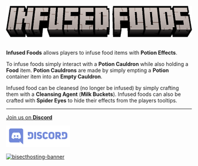 <center><img src="https://raw.githubusercontent.com/ApexStudios-Dev/.github/refs/heads/master/assets/minecraft/new/infused_foods.png" alt="mod-logo" width="656" height="84"></center>

<br>

**Infused Foods** allows players to infuse food items with **Potion Effects**.

To infuse foods simply interact with a **Potion Cauldron** while also holding a **Food** item.
**Potion Cauldrons** are made by simply empting a **Potion** container item into an **Empty Cauldron**.

Infused food can be cleanesd (no longer be infused) by simply crafting them with a **Cleansing Agent** (**Milk Buckets**).
Infused foods can also be crafted with **Spider Eyes** to hide their effects from the players tooltips.

---

[Join us on **Discord**](https://discord.apexstudios.dev/)

[<img src="https://raw.githubusercontent.com/ApexStudios-Dev/.github/refs/heads/master/assets/third_party/discord_banner.svg" alt="discord-banner" width="174" height="59">](https://discord.apexstudios.dev/)

[![bisecthosting-banner](https://www.bisecthosting.com/partners/custom-banners/f4d8198a-6c2a-4d86-8d74-1977589e8ef7.webp)](https://www.bisecthosting.com/apexstudios)

